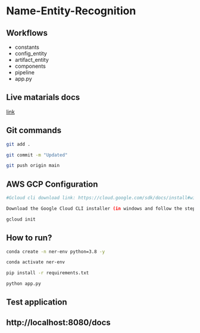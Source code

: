 # Name-Entity-Recognition


## Workflows

 - constants
 - config_entity
 - artifact_entity
 - components
 - pipeline
 - app.py



## Live matarials docs

[link](https://docs.google.com/document/d/1UFiHnyKRqgx8Lodsvdzu58LbVjdWHNf-uab2WmhE0A4/edit?usp=sharing)


## Git commands

```bash
git add .

git commit -m "Updated"

git push origin main
```


## AWS GCP Configuration

```bash
#Gcloud cli download link: https://cloud.google.com/sdk/docs/install#windows

Download the Google Cloud CLI installer (in windows and follow the steps)

gcloud init
```


## How to run?

```bash
conda create -n ner-env python=3.8 -y
```

```bash
conda activate ner-env
```

```bash
pip install -r requirements.txt
```

```bash
python app.py
```
## Test application
## http://localhost:8080/docs